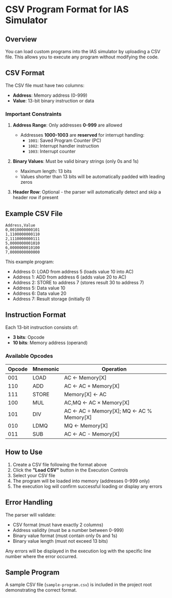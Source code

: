 # CSV Program Format for IAS Simulator

## Overview
You can load custom programs into the IAS simulator by uploading a CSV file. This allows you to execute any program without modifying the code.

## CSV Format

The CSV file must have two columns:
- **Address**: Memory address (0-999)
- **Value**: 13-bit binary instruction or data

### Important Constraints

1. **Address Range**: Only addresses **0-999** are allowed
   - Addresses **1000-1003** are **reserved** for interrupt handling:
     - `1001`: Saved Program Counter (PC)
     - `1002`: Interrupt handler instruction
     - `1003`: Interrupt counter

2. **Binary Values**: Must be valid binary strings (only 0s and 1s)
   - Maximum length: 13 bits
   - Values shorter than 13 bits will be automatically padded with leading zeros

3. **Header Row**: Optional - the parser will automatically detect and skip a header row if present

## Example CSV File

```csv
Address,Value
0,0010000000101
1,1100000000110
2,1110000000111
5,0000000001010
6,0000000010100
7,0000000000000
```

This example program:
- Address 0: LOAD from address 5 (loads value 10 into AC)
- Address 1: ADD from address 6 (adds value 20 to AC)
- Address 2: STORE to address 7 (stores result 30 to address 7)
- Address 5: Data value 10
- Address 6: Data value 20
- Address 7: Result storage (initially 0)

## Instruction Format

Each 13-bit instruction consists of:
- **3 bits**: Opcode
- **10 bits**: Memory address (operand)

### Available Opcodes

| Opcode | Mnemonic | Operation |
|--------|----------|-----------|
| 001    | LOAD     | AC ← Memory[X] |
| 110    | ADD      | AC ← AC + Memory[X] |
| 111    | STORE    | Memory[X] ← AC |
| 100    | MUL      | AC,MQ ← AC × Memory[X] |
| 101    | DIV      | AC ← AC ÷ Memory[X]; MQ ← AC % Memory[X] |
| 010    | LDMQ     | MQ ← Memory[X] |
| 011    | SUB      | AC ← AC - Memory[X] |

## How to Use

1. Create a CSV file following the format above
2. Click the **"Load CSV"** button in the Execution Controls
3. Select your CSV file
4. The program will be loaded into memory (addresses 0-999 only)
5. The execution log will confirm successful loading or display any errors

## Error Handling

The parser will validate:
- CSV format (must have exactly 2 columns)
- Address validity (must be a number between 0-999)
- Binary value format (must contain only 0s and 1s)
- Binary value length (must not exceed 13 bits)

Any errors will be displayed in the execution log with the specific line number where the error occurred.

## Sample Program

A sample CSV file (`sample-program.csv`) is included in the project root demonstrating the correct format.

